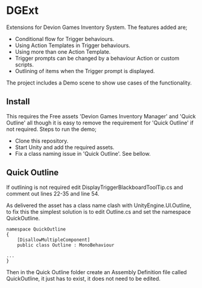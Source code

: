 # DGExt
Extensions for Devion Games Inventory System. The features added are;
- Conditional flow for Trigger behaviours.
- Using Action Templates in Trigger behaviours.
- Using more than one Action Template.
- Trigger prompts can be changed by  a behaviour Action or custom scripts.
- Outlining of items when the Trigger prompt is displayed.

The project includes a Demo scene to show use cases of the functionality.

## Install
This requires the Free assets 'Devion Games Inventory Manager' and 'Quick Outline' all though it is easy to remove the requirement for 'Quick Outline' if not required.
Steps to run the demo;
- Clone this repository.
- Start Unity and add the required assets.
- Fix a class naming issue in 'Quick Outline'. See bellow.

## Quick Outline
If outlining is not required edit DisplayTriggerBlackboardToolTip.cs and comment out lines 22-35 and line 54.

As delivered the asset has a class name clash with UnityEngine.UI.Outline, to fix this the simplest solution is to edit Outline.cs and set the namespace QuickOutline.

```
namespace QuickOutline
{
    [DisallowMultipleComponent]
    public class Outline : MonoBehaviour

...
}
```

Then in the Quick Outline folder create an Assembly Definition file called QuickOutline, it just has to exist, it does not need to be edited.